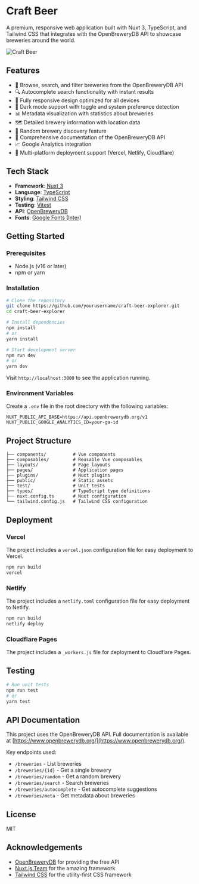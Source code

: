 # Craft Beer

A premium, responsive web application built with Nuxt 3, TypeScript, and Tailwind CSS that integrates with the OpenBreweryDB API to showcase breweries around the world.

![Craft Beer](https://via.placeholder.com/1200x630/amber/white?text=Craft+Beer)

## Features

- 🍺 Browse, search, and filter breweries from the OpenBreweryDB API
- 🔍 Autocomplete search functionality with instant results
- 📱 Fully responsive design optimized for all devices
- 🌙 Dark mode support with toggle and system preference detection
- 📊 Metadata visualization with statistics about breweries
- 🗺️ Detailed brewery information with location data
- 🎲 Random brewery discovery feature
- 📝 Comprehensive documentation of the OpenBreweryDB API
- 📈 Google Analytics integration
- 🚀 Multi-platform deployment support (Vercel, Netlify, Cloudflare)

## Tech Stack

- **Framework**: [Nuxt 3](https://nuxt.com/)
- **Language**: [TypeScript](https://www.typescriptlang.org/)
- **Styling**: [Tailwind CSS](https://tailwindcss.com/)
- **Testing**: [Vitest](https://vitest.dev/)
- **API**: [OpenBreweryDB](https://www.openbrewerydb.org/)
- **Fonts**: [Google Fonts (Inter)](https://fonts.google.com/specimen/Inter)

## Getting Started

### Prerequisites

- Node.js (v16 or later)
- npm or yarn

### Installation

```bash
# Clone the repository
git clone https://github.com/yourusername/craft-beer-explorer.git
cd craft-beer-explorer

# Install dependencies
npm install
# or
yarn install

# Start development server
npm run dev
# or
yarn dev
```

Visit `http://localhost:3000` to see the application running.

### Environment Variables

Create a `.env` file in the root directory with the following variables:

```
NUXT_PUBLIC_API_BASE=https://api.openbrewerydb.org/v1
NUXT_PUBLIC_GOOGLE_ANALYTICS_ID=your-ga-id
```

## Project Structure

```
├── components/          # Vue components
├── composables/         # Reusable Vue composables
├── layouts/             # Page layouts
├── pages/               # Application pages
├── plugins/             # Nuxt plugins
├── public/              # Static assets
├── test/                # Unit tests
├── types/               # TypeScript type definitions
├── nuxt.config.ts       # Nuxt configuration
└── tailwind.config.js   # Tailwind CSS configuration
```

## Deployment

### Vercel

The project includes a `vercel.json` configuration file for easy deployment to Vercel.

```bash
npm run build
vercel
```

### Netlify

The project includes a `netlify.toml` configuration file for easy deployment to Netlify.

```bash
npm run build
netlify deploy
```

### Cloudflare Pages

The project includes a `_workers.js` file for deployment to Cloudflare Pages.

## Testing

```bash
# Run unit tests
npm run test
# or
yarn test
```

## API Documentation

This project uses the OpenBreweryDB API. Full documentation is available at [https://www.openbrewerydb.org/](https://www.openbrewerydb.org/).

Key endpoints used:
- `/breweries` - List breweries
- `/breweries/{id}` - Get a single brewery
- `/breweries/random` - Get a random brewery
- `/breweries/search` - Search breweries
- `/breweries/autocomplete` - Get autocomplete suggestions
- `/breweries/meta` - Get metadata about breweries

## License

MIT

## Acknowledgements

- [OpenBreweryDB](https://www.openbrewerydb.org/) for providing the free API
- [Nuxt.js Team](https://nuxtjs.org/) for the amazing framework
- [Tailwind CSS](https://tailwindcss.com/) for the utility-first CSS framework
